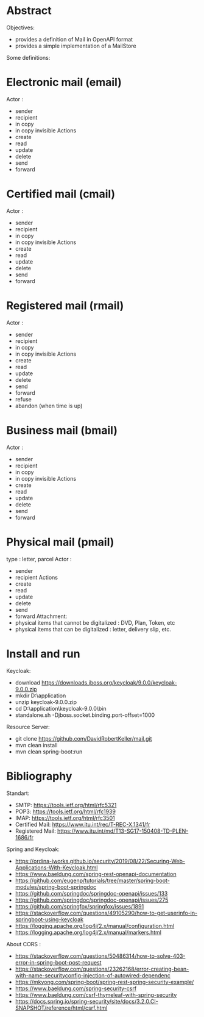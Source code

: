 # Abstract

Objectives:
* provides a definition of Mail in OpenAPI format
* provides a simple implementation of a MailStore

Some definitions:

# Electronic mail (email)
Actor : 
* sender
* recipient
* in copy
* in copy invisible
Actions 
* create
* read
* update
* delete
* send
* forward


# Certified mail (cmail)
Actor : 
* sender
* recipient
* in copy
* in copy invisible
Actions 
* create
* read
* update
* delete
* send
* forward


# Registered mail (rmail)
Actor : 
* sender
* recipient
* in copy
* in copy invisible
Actions 
* create
* read
* update
* delete
* send
* forward
* refuse
* abandon (when time is up)


# Business mail (bmail)
Actor : 
* sender
* recipient
* in copy
* in copy invisible
Actions 
* create
* read
* update
* delete
* send
* forward


# Physical mail (pmail)
type : letter, parcel
Actor : 
* sender
* recipient
Actions 
* create
* read
* update
* delete
* send
* forward
Attachment:
* physical items that cannot be digitalized : DVD, Plan, Token, etc
* physical items that can be digitalized : letter, delivery slip, etc.

# Install and run
Keycloak:
* download https://downloads.jboss.org/keycloak/9.0.0/keycloak-9.0.0.zip
* mkdir D:\application 
* unzip keycloak-9.0.0.zip
* cd D:\application\keycloak-9.0.0\bin
* standalone.sh -Djboss.socket.binding.port-offset=1000

Resource Server:
* git clone https://github.com/DavidRobertKeller/mail.git
* mvn clean install
* mvn clean spring-boot:run


# Bibliography

Standart:
* SMTP: https://tools.ietf.org/html/rfc5321
* POP3: https://tools.ietf.org/html/rfc1939
* IMAP: https://tools.ietf.org/html/rfc3501
* Certified Mail: https://www.itu.int/rec/T-REC-X.1341/fr
* Registered Mail: https://www.itu.int/md/T13-SG17-150408-TD-PLEN-1686/fr

Spring and Keycloak:
* https://ordina-jworks.github.io/security/2019/08/22/Securing-Web-Applications-With-Keycloak.html
* https://www.baeldung.com/spring-rest-openapi-documentation
* https://github.com/eugenp/tutorials/tree/master/spring-boot-modules/spring-boot-springdoc
* https://github.com/springdoc/springdoc-openapi/issues/133
* https://github.com/springdoc/springdoc-openapi/issues/275
* https://github.com/springfox/springfox/issues/1891
* https://stackoverflow.com/questions/49105290/how-to-get-userinfo-in-springboot-using-keycloak
* https://logging.apache.org/log4j/2.x/manual/configuration.html
* https://logging.apache.org/log4j/2.x/manual/markers.html

About CORS :
* https://stackoverflow.com/questions/50486314/how-to-solve-403-error-in-spring-boot-post-request
* https://stackoverflow.com/questions/23262168/error-creating-bean-with-name-securityconfig-injection-of-autowired-dependenc
* https://mkyong.com/spring-boot/spring-rest-spring-security-example/
* https://www.baeldung.com/spring-security-csrf
* https://www.baeldung.com/csrf-thymeleaf-with-spring-security
* https://docs.spring.io/spring-security/site/docs/3.2.0.CI-SNAPSHOT/reference/html/csrf.html

